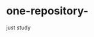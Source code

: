 # one-repository-
just study
<!DOCTYPE html>
<html>
<head>
	<meta charset="utf-8" />
	<title></title>
	<script src="../JS文件/jquery-3.3.1.js"></script>
	<script src="../JS文件/jquery-ui.min.js"></script>
	<script src="../JS文件/UI--1.js"></script>
	<!--<link type="text/css" href="../CSS/jquery-ui.min.css" rel="stylesheet"/>-->
	<link type="text/css" href="../CSS/jquery-ui.min.css" rel="stylesheet" />
	<style>
		
	</style>
</head>
<body>
	<input id="input"/>
</body>
</html>
